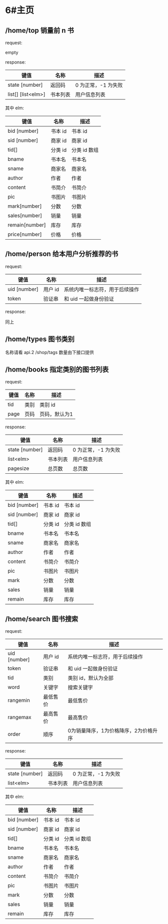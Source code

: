 # 6#主页

## /home/top 销量前 n 书

request:

empty

response:

键值|名称|描述
-|-|-
state [number]|返回码|0 为正常，-1 为失败
list[] [list\<elm\>]|书本列表|用户信息列表

其中 elm:

键值|名称|描述
-|-|-
bid [number]|书本 id|书本 id
sid [number]|商家 id|商家 id
tid[]|分类 id|分类 id 数组
bname|书本名|书本名
sname|商家名|商家名
author|作者|作者
content|书简介|书简介
pic|书图片|书图片
mark[number]|分数|分数
sales[number]|销量|销量
remain[number]|库存|库存
price[number]|价格|价格

## /home/person 给本用户分析推荐的书

request:

键值|名称|描述
-|-|-
uid [number]|用户 id|系统内唯一标志符，用于后续操作
token|验证串|和 uid 一起做身份验证

response:

同上

## /home/types 图书类别

名称请看 api.2 /shop/tags 
数量由下接口提供

## /home/books 指定类别的图书列表

request:

键值|名称|描述
-|-|-
tid|类别|类别 id
page|页码|页码，默认为1

response:

键值|名称|描述
-|-|-
state [number]|返回码|0 为正常，-1 为失败
list\<elm\>|书本列表|用户信息列表
pagesize|总页数|总页数

其中 elm:

键值|名称|描述
-|-|-
bid [number]|书本 id|书本 id
sid [number]|商家 id|商家 id
tid[]|分类 id|分类 id 数组
bname|书本名|书本名
sname|商家名|商家名
author|作者|作者
content|书简介|书简介
pic|书图片|书图片
mark|分数|分数
sales|销量|销量
remain|库存|库存

## /home/search 图书搜索

request:

键值|名称|描述
-|-|-
uid [number]|用户 id|系统内唯一标志符，用于后续操作
token|验证串|和 uid 一起做身份验证
tid|类别|类别 id，默认为全部
word|关键字|搜索关键字
rangemin|最低售价|最低售价
rangemax|最高售价|最高售价
order|顺序|0为销量降序，1为价格降序，2为价格升序

response:

键值|名称|描述
-|-|-
state [number]|返回码|0 为正常，-1 为失败
list\<elm\>|书本列表|用户信息列表

其中 elm:

键值|名称|描述
-|-|-
bid [number]|书本 id|书本 id
sid [number]|商家 id|商家 id
tid[]|分类 id|分类 id 数组
bname|书本名|书本名
sname|商家名|商家名
author|作者|作者
content|书简介|书简介
pic|书图片|书图片
mark|分数|分数
sales|销量|销量
remain|库存|库存
